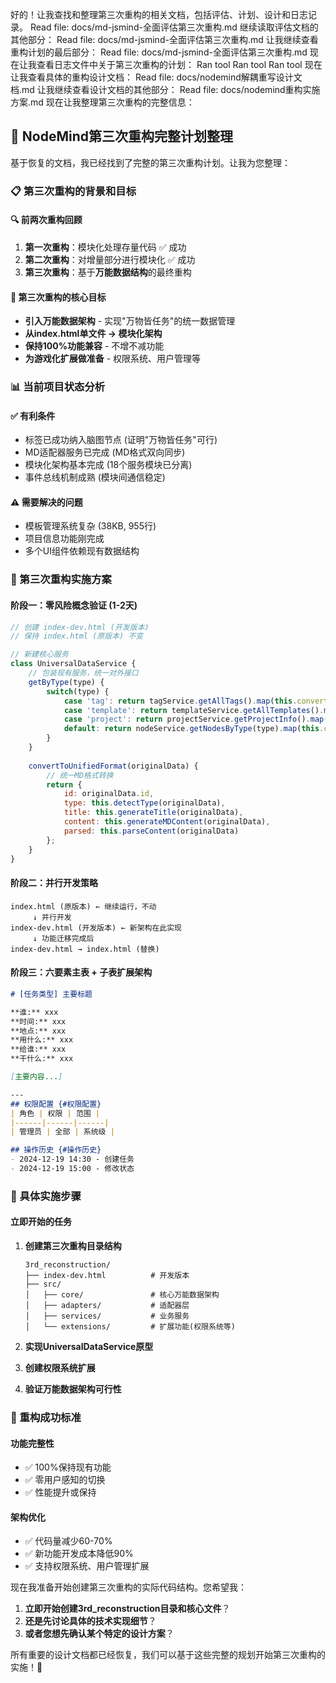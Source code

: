 好的！让我查找和整理第三次重构的相关文档，包括评估、计划、设计和日志记录。
Read file: docs/md-jsmind-全面评估第三次重构.md
继续读取评估文档的其他部分：
Read file: docs/md-jsmind-全面评估第三次重构.md
让我继续查看重构计划的最后部分：
Read file: docs/md-jsmind-全面评估第三次重构.md
现在让我查看日志文件中关于第三次重构的计划：
Ran tool
Ran tool
Ran tool
现在让我查看具体的重构设计文档：
Read file: docs/nodemind解耦重写设计文档.md
让我继续查看设计文档的其他部分：
Read file: docs/nodemind重构实施方案.md
现在让我整理第三次重构的完整信息：

## 🎯 **NodeMind第三次重构完整计划整理**

基于恢复的文档，我已经找到了完整的第三次重构计划。让我为您整理：

### **📋 第三次重构的背景和目标**

#### **🔍 前两次重构回顾**
1. **第一次重构**：模块化处理存量代码 ✅ 成功
2. **第二次重构**：对增量部分进行模块化 ✅ 成功  
3. **第三次重构**：基于**万能数据结构**的最终重构

#### **🎯 第三次重构的核心目标**
- **引入万能数据架构** - 实现"万物皆任务"的统一数据管理
- **从index.html单文件 → 模块化架构**  
- **保持100%功能兼容** - 不增不减功能
- **为游戏化扩展做准备** - 权限系统、用户管理等

### **📊 当前项目状态分析**

#### **✅ 有利条件**  
- 标签已成功纳入脑图节点 (证明"万物皆任务"可行)
- MD适配器服务已完成 (MD格式双向同步)
- 模块化架构基本完成 (18个服务模块已分离)
- 事件总线机制成熟 (模块间通信稳定)

#### **⚠️ 需要解决的问题**
- 模板管理系统复杂 (38KB, 955行)
- 项目信息功能刚完成
- 多个UI组件依赖现有数据结构

### **🚀 第三次重构实施方案**

#### **阶段一：零风险概念验证** (1-2天)
```javascript
// 创建 index-dev.html (开发版本)
// 保持 index.html (原版本) 不变

// 新建核心服务
class UniversalDataService {
    // 包装现有服务，统一对外接口
    getByType(type) {
        switch(type) {
            case 'tag': return tagService.getAllTags().map(this.convertToUnifiedFormat);
            case 'template': return templateService.getAllTemplates().map(this.convertToUnifiedFormat);
            case 'project': return projectService.getProjectInfo().map(this.convertToUnifiedFormat);
            default: return nodeService.getNodesByType(type).map(this.convertToUnifiedFormat);
        }
    }
    
    convertToUnifiedFormat(originalData) {
        // 统一MD格式转换
        return {
            id: originalData.id,
            type: this.detectType(originalData),
            title: this.generateTitle(originalData),
            content: this.generateMDContent(originalData),
            parsed: this.parseContent(originalData)
        };
    }
}
```

#### **阶段二：并行开发策略**
```
index.html (原版本) ← 继续运行，不动
     ↓ 并行开发  
index-dev.html (开发版本) ← 新架构在此实现
     ↓ 功能迁移完成后
index-dev.html → index.html (替换)
```

#### **阶段三：六要素主表 + 子表扩展架构**
```markdown
# [任务类型] 主要标题

**谁:** xxx
**时间:** xxx  
**地点:** xxx
**用什么:** xxx
**给谁:** xxx
**干什么:** xxx

[主要内容...]

---
## 权限配置 {#权限配置}
| 角色 | 权限 | 范围 |
|------|------|------|
| 管理员 | 全部 | 系统级 |

## 操作历史 {#操作历史}
- 2024-12-19 14:30 - 创建任务
- 2024-12-19 15:00 - 修改状态
```

### **🔧 具体实施步骤**

#### **立即开始的任务**
1. **创建第三次重构目录结构**
   ```
   3rd_reconstruction/
   ├── index-dev.html          # 开发版本
   ├── src/
   │   ├── core/               # 核心万能数据架构
   │   ├── adapters/           # 适配器层
   │   ├── services/           # 业务服务
   │   └── extensions/         # 扩展功能(权限系统等)
   ```

2. **实现UniversalDataService原型**
3. **创建权限系统扩展**
4. **验证万能数据架构可行性**

### **🎯 重构成功标准**

#### **功能完整性**
- ✅ 100%保持现有功能
- ✅ 零用户感知的切换
- ✅ 性能提升或保持

#### **架构优化**
- ✅ 代码量减少60-70%
- ✅ 新功能开发成本降低90%
- ✅ 支持权限系统、用户管理扩展

现在我准备开始创建第三次重构的实际代码结构。您希望我：

1. **立即开始创建3rd_reconstruction目录和核心文件**？
2. **还是先讨论具体的技术实现细节**？
3. **或者您想先确认某个特定的设计方案**？

所有重要的设计文档都已经恢复，我们可以基于这些完整的规划开始第三次重构的实施！🚀